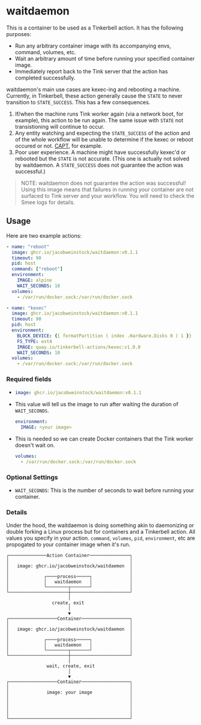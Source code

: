 # waitdaemon
This is a container to be used as a Tinkerbell action. It has the following purposes:

- Run any arbitrary container image with its accompanying envs, command, volumes, etc.
- Wait an arbitrary amount of time before running your specified container image.
- Immediately report back to the Tink server that the action has completed successfully.

waitdaemon's main use cases are kexec-ing and rebooting a machine. Currently, in Tinkerbell, these action generally cause the `STATE` to never transition to `STATE_SUCCESS`.
This has a few consequences.
1. If/when the machine runs Tink worker again (via a network boot, for example), this action to be run again. The same issue with `STATE` not transistioning will continue to occur.
2. Any entity watching and expecting the `STATE_SUCCESS` of the action and of the whole workflow will be unable to determine if the kexec or reboot occured or not. [CAPT](https://github.com/tinkerbell/cluster-api-provider-tinkerbell), for example.
3. Poor user experience. A machine might have successfully kexec'd or rebooted but the `STATE` is not accurate. (This one is actually not solved by waitdaemon. A `STATE_SUCCESS` does not guarantee the action was successful.)  

> NOTE: waitdaemon does not guarantee the action was successful! Using this image means that failures in running your container are not surfaced to Tink server and your workflow. You will need to check the Smee logs for details.

## Usage

Here are two example actions:

```yaml
- name: "reboot"
  image: ghcr.io/jacobweinstock/waitdaemon:v0.1.1
  timeout: 90
  pid: host
  command: ["reboot"]
  environment:
    IMAGE: alpine
    WAIT_SECONDS: 10
  volumes:
    - /var/run/docker.sock:/var/run/docker.sock
```

```yaml
- name: "kexec"
  image: ghcr.io/jacobweinstock/waitdaemon:v0.1.1
  timeout: 90
  pid: host
  environment:
    BLOCK_DEVICE: {{ formatPartition ( index .Hardware.Disks 0 ) 1 }}
    FS_TYPE: ext4
    IMAGE: quay.io/tinkerbell-actions/kexec:v1.0.0
    WAIT_SECONDS: 10
  volumes:
    - /var/run/docker.sock:/var/run/docker.sock
```

### Required fields

- ```yaml
  image: ghcr.io/jacobweinstock/waitdaemon:v0.1.1
  ```
- This value will tell us the image to run after waiting the duration of `WAIT_SECONDS`.
  ```yaml
  environment:
    IMAGE: <your image>
  ```  
- This is needed so we can create Docker containers that the Tink worker doesn't wait on.
  ```yaml
  volumes:
    - /var/run/docker.sock:/var/run/docker.sock
  ```

### Optional Settings

- `WAIT_SECONDS`: This is the number of seconds to wait before running your container.

### Details

Under the hood, the waitdaemon is doing something akin to daemonizing or double forking a Linux process but for containers and a Tinkerbell action.
All values you specify in your action. `command`, `volumes`, `pid`, `environment`, etc are propogated to your container image when it's run.

```
┌──────────────Action Container───────────────┐
│                                             │
│   image: ghcr.io/jacobweinstock/waitdaemon  │
│                                             │
│             ┌────process─────┐              │
│             │   waitdaemon   │              │
│             └────────┬───────┘              │
└──────────────────────┼──────────────────────┘
                       │                       
                 create, exit                  
                       │                       
                       ▼                       
┌──────────────────Container──────────────────┐
│                                             │
│   image: ghcr.io/jacobweinstock/waitdaemon  │
│                                             │
│             ┌────process─────┐              │
│             │   waitdaemon   │              │
│             └────────┬───────┘              │
└──────────────────────┼──────────────────────┘
                       │                       
               wait, create, exit              
                       │                       
                       ▼                       
┌──────────────────Container──────────────────┐
│                                             │
│              image: your image              │
│                                             │
│                                             │
│                                             │
│                                             │
└─────────────────────────────────────────────┘
```
